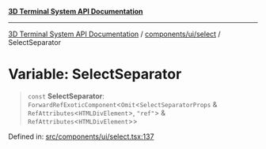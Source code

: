 [**3D Terminal System API Documentation**](../../../../README.md)

***

[3D Terminal System API Documentation](../../../../README.md) / [components/ui/select](../README.md) / SelectSeparator

# Variable: SelectSeparator

> `const` **SelectSeparator**: `ForwardRefExoticComponent`\<`Omit`\<`SelectSeparatorProps` & `RefAttributes`\<`HTMLDivElement`\>, `"ref"`\> & `RefAttributes`\<`HTMLDivElement`\>\>

Defined in: [src/components/ui/select.tsx:137](https://github.com/Dicommunitas/ThreeJS_Terminal_3D/blob/fa305a5866f8e322e02a0c9af5d13b645eb5703c/src/components/ui/select.tsx#L137)
